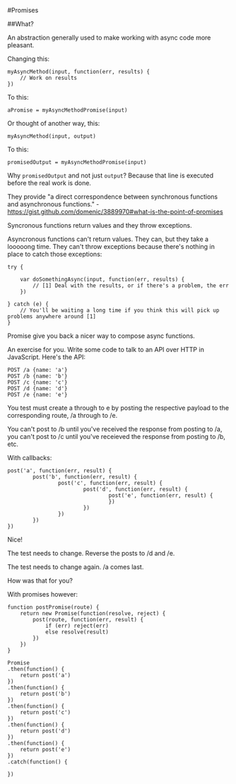 #Promises

##What?

An abstraction generally used to make working with async code more pleasant.

Changing this:

```
myAsyncMethod(input, function(err, results) {
	// Work on results
})
```

To this:

`aPromise = myAsyncMethodPromise(input)`

Or thought of another way, this:

`myAsyncMethod(input, output)`

To this:

`promisedOutput = myAsyncMethodPromise(input)`

Why `promisedOutput` and not just `output`? Because that line is executed before the real work is done.

They provide "a direct correspondence between synchronous functions and asynchronous functions." - https://gist.github.com/domenic/3889970#what-is-the-point-of-promises

Syncronous functions return values and they throw exceptions.

Asyncronous functions can't return values. They can, but they take a looooong time. They can't throw exceptions because there's nothing in place to catch those exceptions:

```
try {

	var doSomethingAsync(input, function(err, results) {
		// [1] Deal with the results, or if there's a problem, the err
	})

} catch (e) {
	// You'll be waiting a long time if you think this will pick up problems anywhere around [1]
}
```

Promise give you back a nicer way to compose async functions.

An exercise for you. Write some code to talk to an API over HTTP in JavaScript. Here's the API:

```
POST /a {name: 'a'}
POST /b {name: 'b'}
POST /c {name: 'c'}
POST /d {name: 'd'}
POST /e {name: 'e'}
```

You test must create a through to e by posting the respective payload to the corresponding route, /a through to /e.

You can't post to /b until you've received the response from posting to /a, you can't post to /c until you've receieved the response from posting to /b, etc.

With callbacks:

```
post('a', function(err, result) {
		post('b', function(err, result) {
				post('c', function(err, result) {
						post('d', function(err, result) {
								post('e', function(err, result) {
								})
						})
				})
		})
})
```

Nice!

The test needs to change. Reverse the posts to /d and /e.

The test needs to change again. /a comes last.

How was that for you?

With promises however:

```
function postPromise(route) {
	return new Promise(function(resolve, reject) {
		post(route, function(err, result) {
			if (err) reject(err)
			else resolve(result)
		})
	})
}

Promise
.then(function() {
	return post('a')
})
.then(function() {
	return post('b')
})
.then(function() {
	return post('c')
})
.then(function() {
	return post('d')
})
.then(function() {
	return post('e')
})
.catch(function() {
	
})
```
